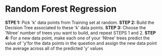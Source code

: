# Random Forest Regression

**STPE 1:** Pick 'k' data points from Training set at random.
**STEP 2:** Build the Decision Tree associated to these 'k' data points.
**STEP 3:** Choose the 'Ntree' number of trees you want to build, and repeat STEPS 1 and 2.
**STEP 4:** For a new data point, make each one of your 'Ntree' trees predict the value of 'y'for the data points in the question and assign the new data point the average across all of the predicted 'y' values